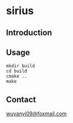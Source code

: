 # sirius

## Introduction

## Usage

```
mkdir build
cd build
cmake ..
make
```

## Contact

wuyanyi09@foxmail.com
